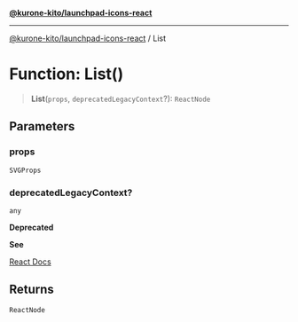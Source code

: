 [**@kurone-kito/launchpad-icons-react**](../README.md)

***

[@kurone-kito/launchpad-icons-react](../globals.md) / List

# Function: List()

> **List**(`props`, `deprecatedLegacyContext`?): `ReactNode`

## Parameters

### props

`SVGProps`

### deprecatedLegacyContext?

`any`

**Deprecated**

**See**

[React Docs](https://legacy.reactjs.org/docs/legacy-context.html#referencing-context-in-lifecycle-methods)

## Returns

`ReactNode`
